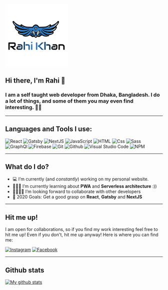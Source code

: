 <img src="./logo.png" alt="banner"/>

## Hi there, I'm Rahi 👋

### I am a self taught web developer from Dhaka, Bangladesh. I do a lot of things, and some of them you may even find interesting. 👨‍💻

---

## Languages and Tools I use:

<p>
 <img alt="React" src="https://img.shields.io/badge/React-61DAFB?logo=react&logoColor=white&style=for-the-badge" />
  <img alt="Gatsby" src="https://img.shields.io/badge/Gatsby-663399?logo=gatsby&logoColor=white&style=for-the-badge" />
  <img alt="NextJS" src="https://img.shields.io/badge/Next.js-000000?logo=next.js&logoColor=white&style=for-the-badge" />
  <img alt="JavaScript" src="https://img.shields.io/badge/JavaScript-F7DF1E?logo=javascript&logoColor=white&style=for-the-badge" />
  <img alt="HTML" src="https://img.shields.io/badge/HTML-E34F26?logo=html5&logoColor=white&style=for-the-badge" />
  <img alt="Css" src="https://img.shields.io/badge/CSS-1572B6?logo=css3&logoColor=white&style=for-the-badge" />
  <img alt="Sass" src="https://img.shields.io/badge/Sass-CC6699?logo=sass&logoColor=white&style=for-the-badge" />
  <img alt="GraphQl" src="https://img.shields.io/badge/GraphQL-E10098?logo=graphql&logoColor=white&style=for-the-badge" />
  <img alt="Firebase" src="https://img.shields.io/badge/Firebase-FFCA28?logo=firebase&logoColor=white&style=for-the-badge" />
  <img alt="Git" src="https://img.shields.io/badge/Git-F05032?logo=git&logoColor=white&style=for-the-badge" />
  <img alt="Github" src="https://img.shields.io/badge/Github-181717?logo=github&logoColor=white&style=for-the-badge" />
  <img alt="Visual Studio Code" src="https://img.shields.io/badge/VS Code-007ACC?logo=visual studio code&logoColor=white&style=for-the-badge" />
  <img alt="NPM" src="https://img.shields.io/badge/NPM-CB3837?logo=npm&logoColor=white&style=for-the-badge" />
</p>

---

## What do I do?

-   💻 I’m currently (and _constantly_) working on my personal website.
-   💁🏼‍♂️ I’m currently learning about **PWA** and **Serverless architecture** :))
-   🤟🏼👊🏼 I’m looking forward to collaborate with other developers
-   🥅 2020 Goals: Get a good grasp on **React**, **Gatsby** and **NextJS**

---

## Hit me up!

I am open for collaborations, so if you find my work interesting feel free to hit me up! Even if you don't, hit me up anyway! Here is where you can find me:

[ <img alt="Instagram" src="https://img.shields.io/badge/Instagram-E4405F?logo=instagram&logoColor=white&style=for-the-badge" />][instagram]
[ <img alt="Facebook" src="https://img.shields.io/badge/Facebook-1877F2?logo=facebook&logoColor=white&style=for-the-badge" />][facebook]

---

## Github stats

[![My github stats](https://github-readme-stats.vercel.app/api?username=rahikhan360&theme=radical)](https://github.com/anuraghazra/github-readme-stats)

[instagram]: https://www.instagram.com/_rahikhan_/
[facebook]: https://www.facebook.com/profile.php?id=100045000194326
